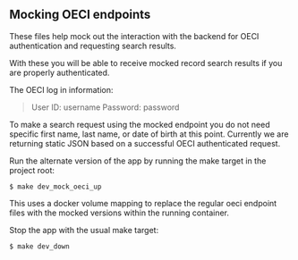 ## Mocking OECI endpoints

These files help mock out the interaction with the backend for OECI authentication and requesting search results.

With these you will be able to receive mocked record search results if you are properly authenticated.

The OECI log in information:
> User ID: username
> Password: password

To make a search request using the mocked endpoint you do not need specific first name, last name, or date of birth at this point. Currently we are returning static JSON based on a successful OECI authenticated request.

Run the alternate version of the app by running the make target in the project root:

`$ make dev_mock_oeci_up`

This uses a docker volume mapping to replace the regular oeci endpoint files with the mocked versions within the running container.

Stop the app with the usual make target:

`$ make dev_down`